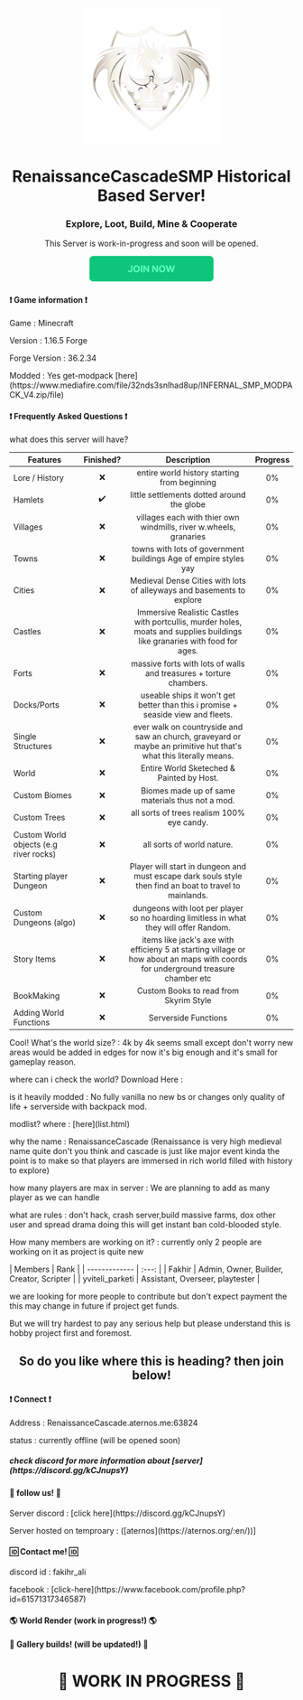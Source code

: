 <div align="center">
  <img src="images/RcSMP_logo.png" alt="Logo" width="240" />
</div>

<h1 align="center">RenaissanceCascadeSMP Historical Based Server!</h1>
<h3 align="center">Explore, Loot, Build, Mine & Cooperate</h3>
<p align="center">This Server is work-in-progress and soon will be opened.</p>

<div align="center" >
    <a href="https://discord.gg/kCJnupsY"><img src="intereact/btn.png" alt="Logo" height="45" /></a>
</div>

<h4>❗ Game information ❗</h4>
<p>Game : Minecraft</p>
<p>Version : 1.16.5 Forge</p>
<p>Forge Version : 36.2.34</p>
<p>Modded : Yes get-modpack [here](https://www.mediafire.com/file/32nds3snlhad8up/INFERNAL_SMP_MODPACK_V4.zip/file)</p>

<h4>❗ Frequently Asked Questions ❗</h4>
<p>what does this server will have?</p>

| Features  	|    Finished? 	|  Description 	| Progress |
| ------------- |     :---: 	|     :---: 	|   :---:  |
| Lore / History | ❌ | entire world history starting from beginning | 0% |
| Hamlets | ✔️ | little settlements dotted around the globe |  0% |
| Villages | ❌ | villages each with thier own windmills, river w.wheels, granaries | 0% |
| Towns | ❌ | towns with lots of government buildings Age of empire styles yay | 0% |
| Cities | ❌ | Medieval Dense Cities with lots of alleyways and basements to explore | 0% | 
| Castles | ❌ | Immersive Realistic Castles with portcullis, murder holes, moats and supplies buildings like granaries with food for ages. | 0% |
| Forts | ❌ | massive forts with lots of walls and treasures + torture chambers. |  0% |
| Docks/Ports | ❌ | useable ships it won't get better than this i promise + seaside view and fleets. |  0% | 
| Single Structures | ❌ | ever walk on countryside and saw an church, graveyard or maybe an primitive hut that's what this literally means. |  0% |
| World | ❌ | Entire World Sketeched & Painted by Host. |  0% |
| Custom Biomes | ❌ | Biomes made up of same materials thus not a mod. |  0% |
| Custom Trees | ❌ | all sorts of trees realism 100% eye candy. |  0% |
| Custom World objects (e.g river rocks) | ❌ | all sorts of world nature. |  0% |
| Starting player Dungeon | ❌ | Player will start in dungeon and must escape dark souls style then find an boat to travel to mainlands. |  0% | 
| Custom Dungeons (algo) | ❌| dungeons with loot per player so no hoarding limitless in what they will offer Random. |  0% |
| Story Items | ❌ | items like jack's axe with efficieny 5 at starting village or how about an maps with coords for underground treasure chamber etc | 0% |  
| BookMaking | ❌ | Custom Books to read from Skyrim Style | 0% |
| Adding World Functions | ❌ | Serverside Functions | 0% |

<p>Cool! What's the world size? : 4k by 4k seems small except don't worry new areas would be added in edges for now it's big enough and it's small for gameplay reason.</p>
<p>where can i check the world? Download Here : </p>
<p>is it heavily modded : No fully vanilla no new bs or changes only quality of life + serverside with backpack mod.
<p>modlist? where : [here](list.html)
<p>why the name : RenaissanceCascade (Renaissance is very high medieval name quite don't you think and cascade is just like major event kinda the point is to make so that players are immersed in rich world filled with history to explore)</p>
<p>how many players are max in server : We are planning to add as many player as we can handle</p>
<p>what are rules : don't hack, crash server,build massive farms, dox other user and spread drama doing this will get instant ban cold-blooded style. 

<p>How many members are working on it? : currently only 2 people are working on it as project is quite new</p>
| Members       |      Rank 	|
| ------------- |      :---: 	|
| Fakhir  	  | Admin, Owner, Builder, Creator, Scripter |
| yviteli_parketi | Assistant, Overseer, playtester |

<p>we are looking for more people to contribute but don't expect payment the this may change in future if project get funds.</p>
<p>But we will try hardest to pay any serious help but please understand this is hobby project first and foremost.</p>

<h2 align="center">So do you like where this is heading? then join below!</h1>

<h4>❗ Connect ❗</h4>
<p>Address : RenaissanceCascade.aternos.me:63824</p>
<p>status : currently offline (will be opened soon)</p>
<h5> check discord for more information about [server](https://discord.gg/kCJnupsY)<h5>

<h4>🔗 follow us! 🔗</h4>
<p>Server discord : [click here](https://discord.gg/kCJnupsY)</p>
<p>Server hosted on temproary : ([aternos](https://aternos.org/:en/))]</p>

<h4>🆔 Contact me! 🆔</h4>
<p>discord id : fakihr_ali</p>
<p>facebook : [click-here](https://www.facebook.com/profile.php?id=61571317346587)</p>

<h4>🌎 World Render (work in progress!) 🌎</h4>

<h4>📘 Gallery builds! (will be updated!) 📘</h4>

<div align="center"> 
	<h1> 🚧 WORK IN PROGRESS 🚧 </h1>
</div>


